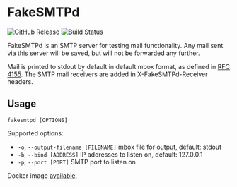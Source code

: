 # FakeSMTPd

[![GitHub Release](https://img.shields.io/github/release/srittau/fakesmtpd/all.svg)](https://github.com/srittau/FakeSMTPd/releases/)
[![Build Status](https://travis-ci.org/srittau/FakeSMTPd.svg?branch=master)](https://travis-ci.org/srittau/FakeSMTPd)

FakeSMTPd is an SMTP server for testing mail functionality. Any mail sent via
this server will be saved, but will not be forwarded any further.

Mail is printed to stdout by default in default mbox format, as defined in
[RFC 4155](https://www.ietf.org/rfc/rfc4155.txt). The SMTP mail receivers
are added in X-FakeSMTPd-Receiver headers.

Usage
-----

`fakesmtpd [OPTIONS]`

Supported options:

  * `-o`, `--output-filename [FILENAME]` mbox file for output, default: stdout
  * `-b`, `--bind [ADDRESS]` IP addresses to listen on, default: 127.0.0.1
  * `-p`, `--port [PORT]` SMTP port to listen on

Docker image [available](https://hub.docker.com/r/srittau/fakesmtpd/).

